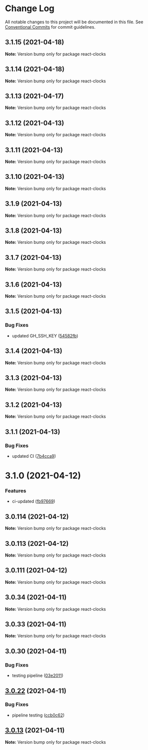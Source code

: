 # Change Log

All notable changes to this project will be documented in this file.
See [Conventional Commits](https://conventionalcommits.org) for commit guidelines.

## 3.1.15 (2021-04-18)

**Note:** Version bump only for package react-clocks

## 3.1.14 (2021-04-18)

**Note:** Version bump only for package react-clocks

## 3.1.13 (2021-04-17)

**Note:** Version bump only for package react-clocks

## 3.1.12 (2021-04-13)

**Note:** Version bump only for package react-clocks

## 3.1.11 (2021-04-13)

**Note:** Version bump only for package react-clocks

## 3.1.10 (2021-04-13)

**Note:** Version bump only for package react-clocks

## 3.1.9 (2021-04-13)

**Note:** Version bump only for package react-clocks

## 3.1.8 (2021-04-13)

**Note:** Version bump only for package react-clocks

## 3.1.7 (2021-04-13)

**Note:** Version bump only for package react-clocks

## 3.1.6 (2021-04-13)

**Note:** Version bump only for package react-clocks

## 3.1.5 (2021-04-13)

### Bug Fixes

- updated GH_SSH_KEY ([54582fb](https://github.com/appsparkler/my-storybooks/commit/54582fbe0ea92b32bbf59db246784a7ebbefadf5))

## 3.1.4 (2021-04-13)

**Note:** Version bump only for package react-clocks

## 3.1.3 (2021-04-13)

**Note:** Version bump only for package react-clocks

## 3.1.2 (2021-04-13)

**Note:** Version bump only for package react-clocks

## 3.1.1 (2021-04-13)

### Bug Fixes

- updated CI ([7b4cca9](https://github.com/appsparkler/my-storybooks/commit/7b4cca9b3ed597de042e40be4de5930b1ec01568))

# 3.1.0 (2021-04-12)

### Features

- ci-updated ([fb97669](https://github.com/appsparkler/my-storybooks/commit/fb97669dabd916d5cfb7a8b79637073ce593c185))

## 3.0.114 (2021-04-12)

**Note:** Version bump only for package react-clocks

## 3.0.113 (2021-04-12)

**Note:** Version bump only for package react-clocks

## 3.0.111 (2021-04-12)

**Note:** Version bump only for package react-clocks

## 3.0.34 (2021-04-11)

**Note:** Version bump only for package react-clocks

## 3.0.33 (2021-04-11)

**Note:** Version bump only for package react-clocks

## 3.0.30 (2021-04-11)

### Bug Fixes

- testing pipeline ([03e2011](https://github.com/appsparkler/my-storybooks/commit/03e2011ff209ade4e9d902a9ce9cb52e0786f82d))

## [3.0.22](https://github.com/appsparkler/my-storybooks/compare/v3.0.21...v3.0.22) (2021-04-11)

### Bug Fixes

- pipeline testing ([ccb0c62](https://github.com/appsparkler/my-storybooks/commit/ccb0c62e509f73caad3292011cd4e8584f4004ba))

## [3.0.13](https://github.com/appsparkler/my-storybooks/compare/v3.0.12...v3.0.13) (2021-04-11)

**Note:** Version bump only for package react-clocks
